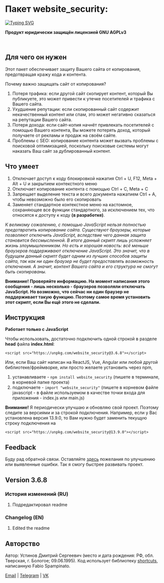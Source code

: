 # Пакет website_security: 
[![Typing SVG](https://readme-typing-svg.herokuapp.com?font=Fira+Code&pause=1000&color=000000&repeat=false&random=false&width=435&lines=%D0%BE%D0%B3%D1%80%D0%BE%D0%BC%D0%BD%D0%B0%D1%8F+%D0%BF%D0%BE%D0%BB%D1%8C%D0%B7%D0%B0+%D0%B2+%D0%BE%D0%B4%D0%BD%D0%BE%D0%B9+%D1%81%D1%82%D1%80%D0%BE%D0%BA%D0%B5)](https://git.io/typing-svg)

**Продукт юридически защищён лицензией GNU AGPLv3**

<br>

## Для чего он нужен

Этот пакет обеспечивает защиту Вашего сайта от копирования, предотвращая кражу кода и контента.

Почему важно защищать сайт от копирования?

1. Потеря трафика: если другой сайт скопирует контент, который Вы публикуете, это может привести к утечке посетителей и трафика с Вашего сайта.
2. Ухудшение репутации: если скопированный сайт содержит некачественный контент или спам, это может негативно сказаться на репутации Вашего сайта.
3. Потеря дохода: если сайт-копия начнёт привлекать посетителей с помощью Вашего контента, Вы можете потерять доход, который получаете от рекламы и продаж на своём сайте.
4. Проблемы с SEO: копирование контента может вызвать проблемы с поисковой оптимизацией, поскольку поисковые системы могут наказать Ваш сайт за дублированный контент.


## Что умеет

1. Отключает доступ к коду блокировкой нажатия Ctrl + U, F12, Meta + Alt + U и закрытием контекстного меню
2. Отключает копирование контента с помощью Ctrl + C, Meta + C 
3. Запрещает выделение текста и всего документа нажатием Ctrl + A, чтобы невозможно было его скопировать
4. Заменяет стандартное контекстное меню на кастомное, сохраняющее все функции стандартного, за исключением тех, что относятся к доступу к коду **(в разработке)**.

*К великому сожалению, с помощью JavaScript нельзя полностью предотвратить копирование сайта. Существуют браузеры, которые позволяют отключить JavaScript, вследствие чего данная защита становится бессмысленной. В итоге данный скрипт лишь усложняет жизнь злоумышленникам. Но есть и хорошая новость: всё меньше браузеров поддерживают отключение JavaScript. Это значит, что в будущем данный скрипт будет одним из лучших способов защиты сайта, так как ни один браузер не будет предоставлять возможность отключения. А значит, контент Вашего сайта и его структура не смогут быть скопированы.*

**Внимание! Проверяйте информацию. На момент написания этого сообщения - лишь несколько - браузеров позволяли отключать JavaScript. Но возможно, что сейчас ни один браузер не поддерживает такую функцию. Поэтому самое время установить этот скрипт, если Вы ещё этого не сделали.**


## Инструкция

**Работает только c JavaScript**

Чтобы использовать, достаточно подключить одной строкой в разделе **head** файла **index.html**:

`<script src="https://unpkg.com/website_security@3.6.8"></script>`

Или, если Ваш сайт написан на ReactJS, Vue, Angular или любой другой библиотеке/фреймворке, или просто желаете установить через npm,  
1. устанавливаете - `npm install website_security` (пишете в терминале, в корневой папке проекта) 
2. подключаете - `import "website_security"` (пишете в корневом файле javascript - в файле используемом в качестве точки входа для приложения - index.js или main.js)

**Внимание!** Я периодически улучшаю и обновляю свой проект. Поэтому следите за версиями и за строкой подключения. Например, если у Вас установлена версия 13.9.0, то Вам нужно будет заменить текущую строку подключения на 

`<script src="https://unpkg.com/website_security@13.9.0"></script>`


## Feedback

Буду рад обратной связи. Оставляйте [здесь](https://github.com/mianger22/website_security/issues) пожелания по улучшению или выявленные ошибки. Так я смогу быстрее развивать проект.


## Version 3.6.8

### История изменений (RU)

1. Подредактировал readme

### Changelog (EN)

1. Edited the readme


## Авторство

Автор: Устинов Дмитрий Сергеевич (место и дата рождения: РФ, обл. Тверская, г. Бологое; 09.06.1995).
Код использует библиотеку [shortcuts](https://www.npmjs.com/package/shortcuts), написанную Fabio Spampinato. 


[Email](mailto:test666777888999@yandex.ru) | [Telegram](https://t.me/moyustimov) | [VK](https://vk.com/moyustimov)
